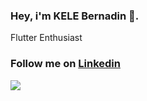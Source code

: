 ### Hey, i'm KELE Bernadin 👋.

Flutter Enthusiast
### Follow me on [Linkedin](https://www.linkedin.com/in/bernadin-kele-b7466a246)
![](https://github-readme-stats.vercel.app/api?username=bernadinkele&show_icons=true&count_private=true&bg_color=0D1117&border_radius=0&hide_title=true&text_color=FFF&icon_color=296ECA&)


